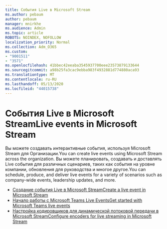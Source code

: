 ```yaml
---
title: События Live в Microsoft Stream
ms.author: pebaum
author: pebaum
manager: mnirkhe
ms.audience: Admin
ms.topic: article
ROBOTS: NOINDEX, NOFOLLOW
localization_priority: Normal
ms.collection: Adm_O365
ms.custom:
- "9001511"
- "3571"
ms.openlocfilehash: 41bbec42eeaba3545937700eee23573879133644
ms.sourcegitcommit: a98b25fa3cac9ebba983f4932881d774880aca93
ms.translationtype: MT
ms.contentlocale: ru-RU
ms.lasthandoff: 05/13/2020
ms.locfileid: "44015738"
---
```

# <a name="live-events-in-microsoft-stream"></a><span data-ttu-id="0855f-102">События Live в Microsoft Stream</span><span class="sxs-lookup"><span data-stu-id="0855f-102">Live events in Microsoft Stream</span></span>

<span data-ttu-id="0855f-103">Вы можете создавать интерактивные события, используя Microsoft Stream для Организации.</span><span class="sxs-lookup"><span data-stu-id="0855f-103">You can create live events using Microsoft Stream across the organization.</span></span> <span data-ttu-id="0855f-104">Вы можете планировать, создавать и доставлять Live события для различных сценариев, таких как события на уровне компании, обновления для руководства и многое другое.</span><span class="sxs-lookup"><span data-stu-id="0855f-104">You can schedule, produce, and deliver live events for a variety of scenarios such as company-wide events, leadership updates, and more.</span></span>

- [<span data-ttu-id="0855f-105">Создание события Live в Microsoft Stream</span><span class="sxs-lookup"><span data-stu-id="0855f-105">Create a live event in Microsoft Stream</span></span>](https://docs.microsoft.com/stream/live-create-event)
- [<span data-ttu-id="0855f-106">Начало работы с Microsoft Teams Live Events</span><span class="sxs-lookup"><span data-stu-id="0855f-106">Get started with Microsoft Teams live events</span></span>](https://support.office.com/article/get-started-with-microsoft-teams-live-events-d077fec2-a058-483e-9ab5-1494afda578a)
- [<span data-ttu-id="0855f-107">Настройка кодировщиков для динамической потоковой передачи в Microsoft Stream</span><span class="sxs-lookup"><span data-stu-id="0855f-107">Configure encoders for live streaming in Microsoft Stream</span></span>](https://docs.microsoft.com/stream/live-encoder-setup)
